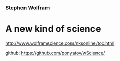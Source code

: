 ### Stephen Wolfram
# A new kind of science

http://www.wolframscience.com/nksonline/toc.html

github: https://github.com/ponyatov/wScience/
